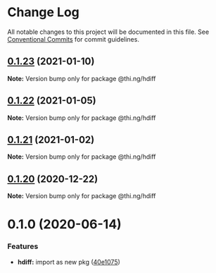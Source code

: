 # Change Log

All notable changes to this project will be documented in this file.
See [Conventional Commits](https://conventionalcommits.org) for commit guidelines.

## [0.1.23](https://github.com/thi-ng/umbrella/compare/@thi.ng/hdiff@0.1.22...@thi.ng/hdiff@0.1.23) (2021-01-10)

**Note:** Version bump only for package @thi.ng/hdiff





## [0.1.22](https://github.com/thi-ng/umbrella/compare/@thi.ng/hdiff@0.1.21...@thi.ng/hdiff@0.1.22) (2021-01-05)

**Note:** Version bump only for package @thi.ng/hdiff





## [0.1.21](https://github.com/thi-ng/umbrella/compare/@thi.ng/hdiff@0.1.20...@thi.ng/hdiff@0.1.21) (2021-01-02)

**Note:** Version bump only for package @thi.ng/hdiff





## [0.1.20](https://github.com/thi-ng/umbrella/compare/@thi.ng/hdiff@0.1.19...@thi.ng/hdiff@0.1.20) (2020-12-22)

**Note:** Version bump only for package @thi.ng/hdiff





# 0.1.0 (2020-06-14)


### Features

* **hdiff:** import as new pkg ([40e1075](https://github.com/thi-ng/umbrella/commit/40e10755ca520d5d850da98d07b40f9339310318))
